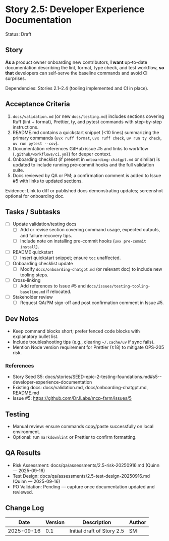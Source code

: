 # Story 2.5: Developer Experience Documentation

Status: Draft

## Story

**As a** product owner onboarding new contributors,
**I want** up-to-date documentation describing the lint, format, type check, and test workflow,
**so that** developers can self-serve the baseline commands and avoid CI surprises.

Dependencies: Stories 2.1–2.4 (tooling implemented and CI in place).

## Acceptance Criteria

1. `docs/validation.md` (or new `docs/testing.md`) includes sections covering Ruff (lint + format), Prettier, ty, and pytest commands with step-by-step instructions.
2. README.md contains a quickstart snippet (<10 lines) summarizing the primary commands (`uvx ruff format`, `uvx ruff check`, `uv run ty check`, `uv run pytest --cov`).
3. Documentation references GitHub issue #5 and links to workflow (`.github/workflows/ci.yml`) for deeper context.
4. Onboarding checklist (if present in `onboarding-chatgpt.md` or similar) is updated to include running pre-commit hooks and the full validation suite.
5. Docs reviewed by QA or PM; a confirmation comment is added to Issue #5 with links to updated sections.

Evidence: Link to diff or published docs demonstrating updates; screenshot optional for onboarding doc.

## Tasks / Subtasks

- [ ] Update validation/testing docs
  - [ ] Add or revise section covering command usage, expected outputs, and failure recovery tips.
  - [ ] Include note on installing pre-commit hooks (`uvx pre-commit install`).
- [ ] README quickstart
  - [ ] Insert quickstart snippet; ensure `toc` unaffected.
- [ ] Onboarding checklist update
  - [ ] Modify `docs/onboarding-chatgpt.md` (or relevant doc) to include new tooling steps.
- [ ] Cross-linking
  - [ ] Add references to Issue #5 and `docs/issues/testing-tooling-baseline.md` if relocated.
- [ ] Stakeholder review
  - [ ] Request QA/PM sign-off and post confirmation comment in Issue #5.

## Dev Notes

- Keep command blocks short; prefer fenced code blocks with explanatory bullet list.
- Include troubleshooting tips (e.g., clearing `~/.cache/uv` if sync fails).
- Mention Node version requirement for Prettier (≥18) to mitigate OPS-205 risk.

### References

- Story Seed S5: docs/stories/SEED-epic-2-testing-foundations.md#s5--developer-experience-documentation
- Existing docs: docs/validation.md, docs/onboarding-chatgpt.md, README.md
- Issue #5: https://github.com/DrJLabs/mcp-farm/issues/5

## Testing

- Manual review: ensure commands copy/paste successfully on local environment.
- Optional: run `markdownlint` or Prettier to confirm formatting.

## QA Results

- Risk Assessment: docs/qa/assessments/2.5-risk-20250916.md (Quinn — 2025-09-16)
- Test Design: docs/qa/assessments/2.5-test-design-20250916.md (Quinn — 2025-09-16)
- PO Validation: Pending — capture once documentation updated and reviewed.

## Change Log

| Date       | Version | Description                | Author |
| ---------- | ------- | -------------------------- | ------ |
| 2025-09-16 | 0.1     | Initial draft of Story 2.5 | SM     |

